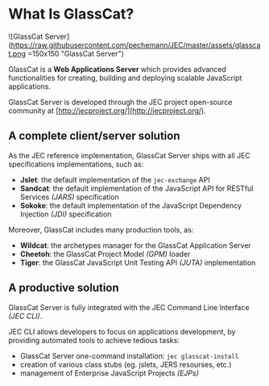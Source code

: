 # What Is GlassCat?

![GlassCat Server](https://raw.githubusercontent.com/pechemann/JEC/master/assets/glasscat.png =150x150 "GlassCat Server")

GlassCat is a **Web Applications Server** which provides advanced functionalities for creating, building and deploying scalable JavaScript applications.

GlassCat Server is developed through the JEC project open-source
community at [http://jecproject.org/](http://jecproject.org/).

## A complete client/server solution

As the JEC reference implementation, GlassCat Server ships with all JEC specifications implementations, such as:

- **Jslet**: the default implementation of the `jec-exchange` API
- **Sandcat**: the default implementation of the JavaScript API for RESTful Services _(JARS)_ specification
- **Sokoke**: the default implementation of the JavaScript Dependency Injection _(JDI)_ specification

Moreover, GlassCat includes many production tools, as:

- **Wildcat**: the archetypes manager for the GlassCat Application Server
- **Cheetoh**: the GlassCat Project Model _(GPM)_ loader
- **Tiger**: the GlassCat JavaScript Unit Testing API _(JUTA)_ implementation

## A productive solution

GlassCat Server is fully integrated with the JEC Command Line Interface _(JEC CLI)_.

JEC CLI allows developers to focus on applications development, by providing automated tools to achieve tedious tasks:

- GlassCat Server one-command installation: `jec glasscat-install`
- creation of various class stubs (eg. jslets, JERS resourses, etc.)
- management of Enterprise JavaScript Projects _(EJPs)_